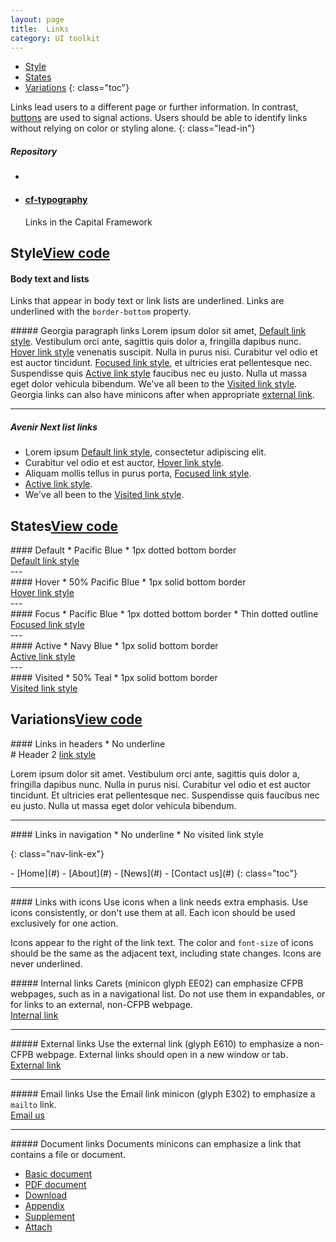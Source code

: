 ```yaml
---
layout: page
title:  Links
category: UI toolkit
---
```


- [Style](#style)
- [States](#states)
- [Variations](#variations)
{: class="toc"}

<div class="content-50 content-first">

Links lead users to a different page or further information. In contrast, <a href="/design-manual/ui-toolkit/buttons.html">buttons</a> are used to signal actions. Users should be able to identify links without relying on color or styling alone.
{: class="lead-in"}

</div>

<div class="content-50 content-last">
  <h5 class="repo-list-header">Repository</h5>
  <ul class="repo-list">
    <li>
      <span class="cf-icon cf-icon-github"></span>
    </li>
    <li>
      <a href="https://github.com/cfpb/cf-typography"><h4>cf-typography</h4></a>
      <p>Links in the Capital Framework</p>
    </li>
  </ul>
</div> 

<h2 id="style">Style<span class="cf-code-link"><a href="http://cfpb.github.io/cf-typography/docs/">View code <span class="cf-icon cf-icon-external-link"></span></a></span></h2>

<div class="content-33 content-first">

#### Body text and lists
Links that appear in body text or link lists are underlined. Links are underlined with the ```border-bottom``` property.
</div>

<div class="content-67 content-last">
##### Georgia paragraph links
Lorem ipsum dolor sit amet, <a href="#">Default link style</a>. Vestibulum orci ante, sagittis quis dolor a, fringilla dapibus nunc. <a href="#" class="hover">Hover link style</a> venenatis suscipit. Nulla in purus nisi. Curabitur vel odio et est auctor tincidunt. <a href="#" class="focus">Focused link style</a>, et ultricies erat pellentesque nec. Suspendisse quis <a href="#" class="active">Active link style</a> faucibus nec eu justo. Nulla ut massa eget dolor vehicula bibendum. We've all been to the <a href="#" class="visited">Visited link style</a>. Georgia links can also have minicons after when appropriate <a href="#" class="cf-icon cf-icon-external-link">external link</a>.

---

##### Avenir Next list links
- Lorem ipsum <a href="#">Default link style</a>, consectetur adipiscing elit.
- Curabitur vel odio et est auctor, <a href="#" class="hover">Hover link style</a>.
- Aliquam mollis tellus in purus porta, <a href="#" class="focus">Focused link style</a>.
- <a href="#" class="active">Active link style</a>.
- We've all been to the <a href="#" class="visited">Visited link style</a>.
</div>


<h2 id="states">States<span class="cf-code-link"><a href="http://cfpb.github.io/cf-typography/docs/">View code <span class="cf-icon cf-icon-external-link"></span></a></span></h2>

<div class="content-33 content-first">
#### Default
* Pacific Blue
* 1px dotted bottom border
</div>

<div class="content-67 content-last regular-ex">
<a href="#">Default link style</a>
</div>
---

<div class="content-33 content-first">
#### Hover
* 50% Pacific Blue
* 1px solid bottom border
</div>
<div class="content-67 content-last regular-ex">
<a href="#" class="hover">Hover link style</a>
</div>
---

<div class="content-33 content-first">
#### Focus
* Pacific Blue
* 1px dotted bottom border
* Thin dotted outline
</div>
<div class="content-67 content-last regular-ex">
<a href="#" class="focus">Focused link style</a>
</div>
---

<div class="content-33 content-first">
#### Active
* Navy Blue
* 1px solid bottom border
</div>
<div class="content-67 content-last regular-ex">
<a href="#" class="active">Active link style</a>
</div>
---

<div class="content-33 content-first">
#### Visited
* 50% Teal
* 1px solid bottom border
</div>

<div class="content-67 content-last regular-ex">
<a href="#" class="visited">Visited link style</a>
</div>


<h2 id="variations">Variations<span class="cf-code-link"><a href="http://cfpb.github.io/cf-typography/docs/">View code <span class="cf-icon cf-icon-external-link"></span></a></span></h2>

<div class="content-33 content-first">
#### Links in headers
* No underline
</div>
<div class="content-67 content-last">
# Header 2 <a href="#">link style</a>

Lorem ipsum dolor sit amet. Vestibulum orci ante, sagittis quis dolor a, fringilla dapibus nunc. Nulla in purus nisi. Curabitur vel odio et est auctor tincidunt. Et ultricies erat pellentesque nec. Suspendisse quis faucibus nec eu justo. Nulla ut massa eget dolor vehicula bibendum. 
</div>

---

<div class="content-33 content-first">
#### Links in navigation
* No underline
* No visited link style
</div>

{: class="nav-link-ex"}
<div class="content-67 content-last">
- [Home](#)
- [About](#)
- [News](#)
- [Contact us](#)
{: class="toc"}
</div>

---

<div class="content-33 content-first">
#### Links with icons
Use icons when a link needs extra emphasis. Use icons consistently, or don't use them at all. Each icon should be used exclusively for one action.

Icons appear to the right of the link text. The color and ```font-size``` of icons should be the same as the adjacent text, including state changes. Icons are never underlined.
</div>

<div class="content-67 content-last">

<div class="content-50 content-first">
##### Internal links
Carets (minicon glyph EE02) can emphasize CFPB webpages, such as in a navigational list. Do not use them in expandables, or for links to an external, non-CFPB webpage. 
</div>
<div class="content-50 content-last regular-ex">
<a class="link-with-icon" href="#">Internal link <span class="cf-icon cf-icon-right"></span></a>
</div>

---

<div class="content-50 content-first">
##### External links
Use the external link (glyph E610) to emphasize a non-CFPB webpage. External links should open in a new window or tab.
</div>
<div class="content-50 content-last regular-ex">
<a class="link-with-icon" href="#">External link <span class="cf-icon cf-icon-external-link"></span></a>
</div>

---

<div class="content-50 content-first">
##### Email links
Use the Email link minicon (glyph E302) to emphasize a <code>mailto</code> link.
</div>
<div class="content-50 content-last regular-ex">
<a class="link-with-icon" href="#">Email us <span class="cf-icon cf-icon-email"></span></a>
</div>

---

<div class="content-50 content-first">
##### Document links
Documents minicons can emphasize a link that contains a file or document.
</div>
<div class="content-50 content-last regular-ex">
<ul class="list_links-minicons">
<li><a class="link-with-icon" href="#">Basic document <span class="cf-icon cf-icon-document"></span></a></li>
<li><a class="link-with-icon" href="#">PDF document <span class="cf-icon cf-icon-pdf"></span></a></li>
<li><a class="link-with-icon" href="#">Download <span class="cf-icon cf-icon-download"></span></a></li>
<li><a class="link-with-icon" href="#">Appendix <span class="cf-icon cf-icon-appendix"></span></a></li>
<li><a class="link-with-icon" href="#">Supplement <span class="cf-icon cf-icon-supplement"></span></a></li>
<li><a class="link-with-icon" href="#">Attach <span class="cf-icon cf-icon-attach"></span></a></li>
</ul>

</div>

</div>

